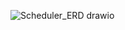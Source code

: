 ![Scheduler_ERD drawio](https://github.com/user-attachments/assets/e516b667-04f2-4fd2-85be-70229e1efb37)

